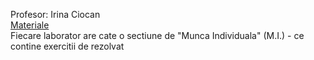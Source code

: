 Profesor: Irina Ciocan  
[Materiale](http://irinaciocan.ro/tehnici_web/index.php)  
Fiecare laborator are cate o sectiune de "Munca Individuala" (M.I.) - ce contine exercitii de rezolvat  






